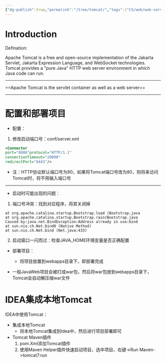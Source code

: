 ```yaml
---
{"dg-publish":true,"permalink":"/tree/tomcat/","tags":["CS/web/web-server ","CS/programming-languages/java/javaweb/web-server"],"created":"2022-08-11T14:11:57.055+08:00","updated":"2023-08-27T03:20:33.999+08:00"}
---
```



# Introduction

Defination:

Apache Tomcat is a free and open-source implementation of the Jakarta Servlet, Jakarta Expression Language, and WebSocket technologies. Tomcat provides a "pure Java" HTTP web server environment in which Java code can run.

---

==Apache Tomcat is the servlet container as well as a web server==

---

# 配置和部署项目

- 配置：

1. 修改启动端口号：conf/server.xml

```xml
<Connector
port="8080"protocol="HTTP/1.1"
connectionTimeout="20000"
redirectPort="8443"/>
```
- 注：HTTP协议默认端口号为80，如果将Tomcat端口号改为80，则将来访问Tomcat时，将不用输入端口号

---

- 启动时可能出现的问题：
1. 端口号冲突：找到对应程序，将其关闭掉
```shell
at org.apache.catalina.startup.Bootstrap.load (Bootstrap.java
at org.apache.catalina.startup.Bootstrap.rain(Bootstrap.java
Caused by:java.net.BindException:Address already in use:bind
at sun.nio.ch.Net.bind0 (Native Method)
at sun.nio.ch.Net.bind (Net.java:433)
```

2. 启动窗口一闪而过：检查JAVA_HOME环境变量是否正确配置

- 部署项目：

	- 将项目放置到webapps目录下，即部署完成

- 一般JavaWeb项目会被打成war包，然后将war包放到webapps目录下，Tomcat会自动解压缩war文件


# IDEA集成本地Tomcat

IDEA中使用Tomcat： 
- 集成本地Tomcat
	- 将本地Tomcat集成到ldea中，然后进行项目部署即可
- Tomcat Maven插件
	1. pom.Xml添加Tomcat插件
	2. 使用Maven Helper插件快速启动项目，选中项目，右键->Run Maven->tomcat7:run
